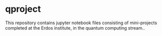 # qproject 

This repository contains jupyter notebook files consisting of mini-projects completed at the Erdos institute, in the quantum computing stream..